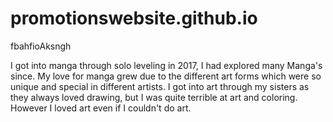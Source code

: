 
# promotionswebsite.github.io
fbahfioAksngh

I got into manga through solo leveling in 2017, I had explored many Manga's since. My love for manga grew due to the different art forms which were so unique and special in different artists. I got into art through my sisters as they always loved drawing, but I was quite terrible at art and coloring. However I loved art even if I couldn't do art.